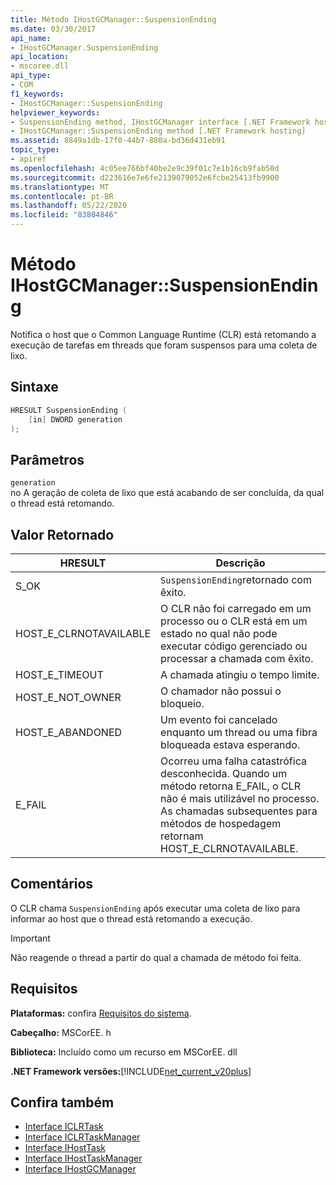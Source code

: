 ```yaml
---
title: Método IHostGCManager::SuspensionEnding
ms.date: 03/30/2017
api_name:
- IHostGCManager.SuspensionEnding
api_location:
- mscoree.dll
api_type:
- COM
f1_keywords:
- IHostGCManager::SuspensionEnding
helpviewer_keywords:
- SuspensionEnding method, IHostGCManager interface [.NET Framework hosting]
- IHostGCManager::SuspensionEnding method [.NET Framework hosting]
ms.assetid: 8849a1db-17f0-44b7-880a-bd36d431eb91
topic_type:
- apiref
ms.openlocfilehash: 4c05ee766bf40be2e9c39f01c7e1b16cb9fab50d
ms.sourcegitcommit: d223616e7e6fe2139079052e6fcbe25413fb9900
ms.translationtype: MT
ms.contentlocale: pt-BR
ms.lasthandoff: 05/22/2020
ms.locfileid: "83804846"
---
```

# <a name="ihostgcmanagersuspensionending-method"></a>Método IHostGCManager::SuspensionEnding
Notifica o host que o Common Language Runtime (CLR) está retomando a execução de tarefas em threads que foram suspensos para uma coleta de lixo.  
  
## <a name="syntax"></a>Sintaxe  
  
```cpp  
HRESULT SuspensionEnding (  
    [in] DWORD generation  
);  
```  
  
## <a name="parameters"></a>Parâmetros  
 `generation`  
 no A geração de coleta de lixo que está acabando de ser concluída, da qual o thread está retomando.  
  
## <a name="return-value"></a>Valor Retornado  
  
|HRESULT|Descrição|  
|-------------|-----------------|  
|S_OK|`SuspensionEnding`retornado com êxito.|  
|HOST_E_CLRNOTAVAILABLE|O CLR não foi carregado em um processo ou o CLR está em um estado no qual não pode executar código gerenciado ou processar a chamada com êxito.|  
|HOST_E_TIMEOUT|A chamada atingiu o tempo limite.|  
|HOST_E_NOT_OWNER|O chamador não possui o bloqueio.|  
|HOST_E_ABANDONED|Um evento foi cancelado enquanto um thread ou uma fibra bloqueada estava esperando.|  
|E_FAIL|Ocorreu uma falha catastrófica desconhecida. Quando um método retorna E_FAIL, o CLR não é mais utilizável no processo. As chamadas subsequentes para métodos de hospedagem retornam HOST_E_CLRNOTAVAILABLE.|  
  
## <a name="remarks"></a>Comentários  
 O CLR chama `SuspensionEnding` após executar uma coleta de lixo para informar ao host que o thread está retomando a execução.  
  
> [!IMPORTANT]
> Não reagende o thread a partir do qual a chamada de método foi feita.  
  
## <a name="requirements"></a>Requisitos  
 **Plataformas:** confira [Requisitos do sistema](../../get-started/system-requirements.md).  
  
 **Cabeçalho:** MSCorEE. h  
  
 **Biblioteca:** Incluído como um recurso em MSCorEE. dll  
  
 **.NET Framework versões:**[!INCLUDE[net_current_v20plus](../../../../includes/net-current-v20plus-md.md)]  
  
## <a name="see-also"></a>Confira também

- [Interface ICLRTask](iclrtask-interface.md)
- [Interface ICLRTaskManager](iclrtaskmanager-interface.md)
- [Interface IHostTask](ihosttask-interface.md)
- [Interface IHostTaskManager](ihosttaskmanager-interface.md)
- [Interface IHostGCManager](ihostgcmanager-interface.md)
